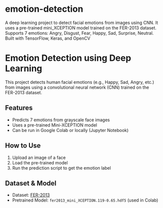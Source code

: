 # emotion-detection
A deep learning project to detect facial emotions from images using CNN. It uses a pre-trained mini_XCEPTION model trained on the FER-2013 dataset. Supports 7 emotions: Angry, Disgust, Fear, Happy, Sad, Surprise, Neutral. Built with TensorFlow, Keras, and OpenCV 
# Emotion Detection using Deep Learning

This project detects human facial emotions (e.g., Happy, Sad, Angry, etc.) from images using a convolutional neural network (CNN) trained on the FER-2013 dataset.

## Features
- Predicts 7 emotions from grayscale face images
- Uses a pre-trained Mini-XCEPTION model
- Can be run in Google Colab or locally (Jupyter Notebook)

## How to Use
1. Upload an image of a face
2. Load the pre-trained model
3. Run the prediction script to get the emotion label

## Dataset & Model
- Dataset: [FER-2013](https://www.kaggle.com/datasets/msambare/fer2013)
- Pretrained Model: `fer2013_mini_XCEPTION.119-0.65.hdf5` (used in Colab)
